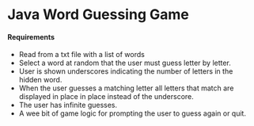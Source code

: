 # Java Word Guessing Game

#### Requirements
- Read from a txt file with a list of words
- Select a word at random that the user must guess letter by letter.
- User is shown underscores indicating the number of letters in the hidden word.
- When the user guesses a matching letter all letters that match are displayed in place in place instead of the underscore.
- The user has infinite guesses.
- A wee bit of game logic for prompting the user to guess again or quit.

